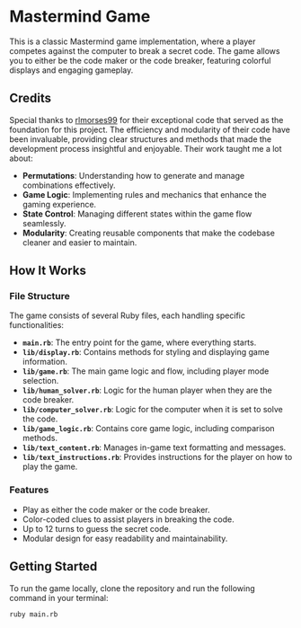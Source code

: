 # Mastermind Game

This is a classic Mastermind game implementation, where a player competes against the computer to break a secret code. The game allows you to either be the code maker or the code breaker, featuring colorful displays and engaging gameplay.

## Credits

Special thanks to [rlmorses99](https://github.com/rlmorses99) for their exceptional code that served as the foundation for this project. The efficiency and modularity of their code have been invaluable, providing clear structures and methods that made the development process insightful and enjoyable. Their work taught me a lot about:

- **Permutations**: Understanding how to generate and manage combinations effectively.
- **Game Logic**: Implementing rules and mechanics that enhance the gaming experience.
- **State Control**: Managing different states within the game flow seamlessly.
- **Modularity**: Creating reusable components that make the codebase cleaner and easier to maintain.

## How It Works

### File Structure

The game consists of several Ruby files, each handling specific functionalities:

- **`main.rb`**: The entry point for the game, where everything starts.
- **`lib/display.rb`**: Contains methods for styling and displaying game information.
- **`lib/game.rb`**: The main game logic and flow, including player mode selection.
- **`lib/human_solver.rb`**: Logic for the human player when they are the code breaker.
- **`lib/computer_solver.rb`**: Logic for the computer when it is set to solve the code.
- **`lib/game_logic.rb`**: Contains core game logic, including comparison methods.
- **`lib/text_content.rb`**: Manages in-game text formatting and messages.
- **`lib/text_instructions.rb`**: Provides instructions for the player on how to play the game.

### Features

- Play as either the code maker or the code breaker.
- Color-coded clues to assist players in breaking the code.
- Up to 12 turns to guess the secret code.
- Modular design for easy readability and maintainability.

## Getting Started

To run the game locally, clone the repository and run the following command in your terminal:

```bash
ruby main.rb
